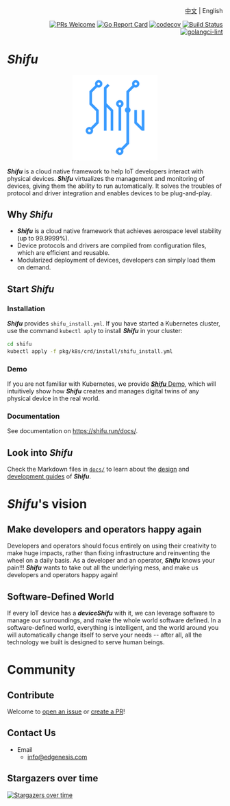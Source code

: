 <div align="right">

[中文](README-zh.md) | English

[![PRs Welcome](https://img.shields.io/badge/PRs-welcome-brightgreen.svg?style=flat&logo=github&color=2370ff&labelColor=454545)](http://makeapullrequest.com)
[![Go Report Card](https://goreportcard.com/badge/github.com/Edgenesis/shifu)](https://goreportcard.com/report/github.com/Edgenesis/shifu)
[![codecov](https://codecov.io/gh/Edgenesis/shifu/branch/main/graph/badge.svg?token=OX2UN22O3Z)](https://codecov.io/gh/Edgenesis/shifu)
[![Build Status](https://dev.azure.com/Edgenesis/shifu/_apis/build/status/shifu-build-muiltistage?branchName=main)](https://dev.azure.com/Edgenesis/shifu/_build/latest?definitionId=19&branchName=main)
[![golangci-lint](https://github.com/Edgenesis/shifu/actions/workflows/golangci-lint.yml/badge.svg)](https://github.com/Edgenesis/shifu/actions/workflows/golangci-lint.yml)

</div>

# ***Shifu***

<div align="center">

<img width="200px" src="./img/shifu-logo.svg"></img>

</div>

***Shifu*** is a cloud native framework to help IoT developers interact with physical devices. ***Shifu*** virtualizes the management and monitoring of devices, giving them the ability to run automatically. It solves the troubles of protocol and driver integration and enables devices to be plug-and-play.

## Why ***Shifu***

- ***Shifu*** is a cloud native framework that achieves aerospace level stability (up to 99.9999%).
- Device protocols and drivers are compiled from configuration files, which are efficient and reusable.
- Modularized deployment of devices, developers can simply load them on demand.

## Start ***Shifu***

### Installation

***Shifu*** provides `shifu_install.yml`. If you have started a Kubernetes cluster, use the command `kubectl aply` to install ***Shifu*** in your cluster:

```sh
cd shifu
kubectl apply -f pkg/k8s/crd/install/shifu_install.yml
```

### Demo

If you are not familiar with Kubernetes, we provide [***Shifu*** Demo](https://shifu.run/disclaimer), which will intuitively show how ***Shifu*** creates and manages digital twins of any physical device in the real world.

### Documentation

See documentation on <https://shifu.run/docs/>.

## Look into ***Shifu***

Check the Markdown files in [`docs/`](./docs/) to learn about the [design](./docs/design/) and [development guides](./docs/guide/) of ***Shifu***.

# ***Shifu***'s vision

## Make developers and operators happy again

Developers and operators should focus entirely on using their creativity to make huge impacts, rather than fixing infrastructure and reinventing the wheel on a daily basis. As a developer and an operator, ***Shifu*** knows your pain!!! ***Shifu*** wants to take out all the underlying mess, and make us developers and operators happy again!

## Software-Defined World

If every IoT device has a ***deviceShifu*** with it, we can leverage software to manage our surroundings, and make the whole world software defined. In a software-defined world, everything is intelligent, and the world around you will automatically change itself to serve your needs -- after all, all the technology we built is designed to serve human beings.

# Community 

## Contribute

Welcome to [open an issue](https://github.com/Edgenesis/shifu/issues/new) or [create a PR](https://github.com/Edgenesis/shifu/pulls)!

## Contact Us

- Email
  - info@edgenesis.com

## Stargazers over time

[![Stargazers over time](https://starchart.cc/Edgenesis/shifu.svg)](https://starchart.cc/Edgenesis/shifu)
